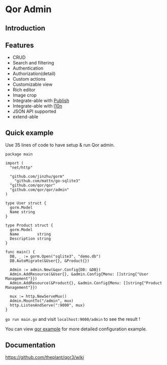 # Qor Admin

## Introduction

## Features

- CRUD
- Search and filtering
- Authentication
- Authorization(detail)
- Custom actions
- Customizable view
- Rich editor
- Image crop
- Integrate-able with [Publish](https://github.com/theplant/qor3/tree/master/publish)
- Integrate-able with [l10n](https://github.com/theplant/qor3/tree/master/l10n)
- JSON API supported
- extend-able

## Quick example

Use 35 lines of code to have setup & run Qor admin.

    package main

    import (
      "net/http"

      "github.com/jinzhu/gorm"
      _ "github.com/mattn/go-sqlite3"
      "github.com/qor/qor"
      "github.com/qor/qor/admin"
    )

    type User struct {
      gorm.Model
      Name string
    }

    type Product struct {
      gorm.Model
      Name        string
      Description string
    }

    func main() {
      DB, _ := gorm.Open("sqlite3", "demo.db")
      DB.AutoMigrate(&User{}, &Product{})

      Admin := admin.New(&qor.Config{DB: &DB})
      Admin.AddResource(&User{}, &admin.Config{Menu: []string{"User Management"}})
      Admin.AddResource(&Product{}, &admin.Config{Menu: []string{"Product Management"}})

      mux := http.NewServeMux()
      Admin.MountTo("/admin", mux)
      http.ListenAndServe(":9000", mux)
    }

`go run main.go` and visit `localhost:9000/admin` to see the result !

You can view [qor example](https://github.com/theplant/qor3/tree/master/example) for more detailed configuration example.

## Documentation

https://github.com/theplant/qor3/wiki
